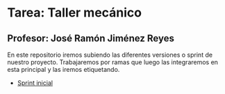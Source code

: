 # Tarea: Taller mecánico
## Profesor: José Ramón Jiménez Reyes

En este repositorio iremos subiendo las diferentes versiones o sprint de nuestro proyecto.
Trabajaremos por ramas que luego las integraremos en esta principal y las iremos etiquetando.

- [Sprint inicial](tree/sprint_inicial)